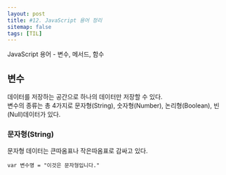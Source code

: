 ```yaml
---
layout: post
title: #12. JavaScript 용어 정리
sitemap: false
tags: [TIL]
---
```


JavaScript 용어 - 변수, 메서드, 함수

## 변수  

데이터를 저장하는 공간으로 하나의 데이터만 저장할 수 있다.<br>
변수의 종류는 총 4가지로 문자형(String), 숫자형(Number), 논리형(Boolean), 빈(Null)데이터가 있다.  

### 문자형(String)
문자형 데이터는 큰따옴표나 작은따옴표로 감싸고 있다.  

`var 변수명 = "이것은 문자형입니다."`